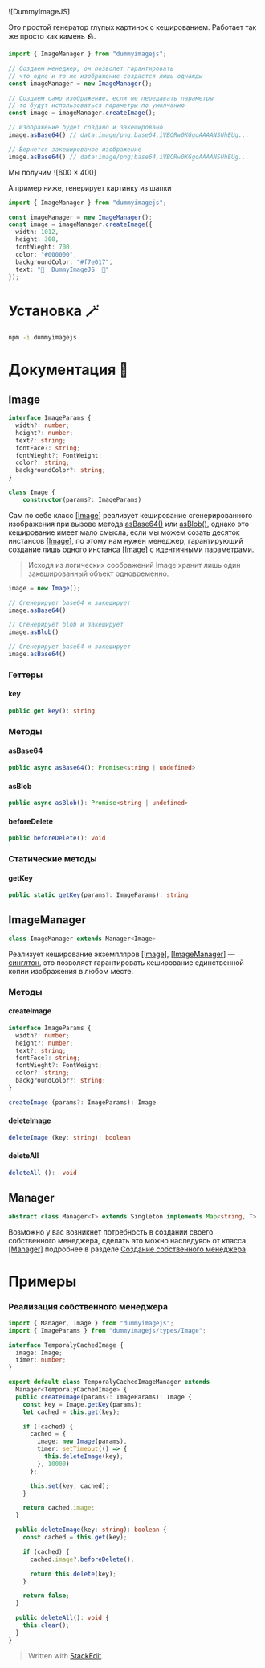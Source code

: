 
![DummyImageJS]

Это простой генератор глупых картинок c кешированием. Работает так же просто как камень 🪨.

```TypeScript
import { ImageManager } from "dummyimagejs";

// Создаем менеджер, он позволет гарантировать
// что одно и то же изображение создастся лишь однажды
const imageManager = new ImageManager();

// Создаем само изображение, если не передавать параметры
// то будут использоваться параметры по умолчанию
const image = imageManager.createImage();

// Изображение будет создано и закешировано
image.asBase64() // data:image/png;base64,iVBORw0KGgoAAAANSUhEUg...

// Вернется закешированое изображение
image.asBase64() // data:image/png;base64,iVBORw0KGgoAAAANSUhEUg...
```

Мы получим
![600 × 400]

А пример ниже, генерирует картинку из шапки

```TypeScript
import { ImageManager } from "dummyimagejs";

const imageManager = new ImageManager();
const image = imageManager.createImage({
  width: 1012,
  height: 300,
  fontWieght: 700,
  color: "#000000",
  backgroundColor: "#f7e017",
  text: "🎉  DummyImageJS  🎉"
});
```

# Установка 🪄

```sh
npm -i dummyimagejs
```

# Документация 📖

## Image

```TypeScript
interface ImageParams {
  width?: number;
  height?: number;
  text?: string;
  fontFace?: string;
  fontWieght?: FontWeight;
  color?: string;
  backgroundColor?: string;
}

class Image {
    constructor(params?: ImageParams)
```

Сам по себе класс [[Image]](#image) реализует кеширование сгенерированного изображения при вызове метода [asBase64()](#asbase64) или [asBlob()](#asblob), однако это кеширование имеет мало смысла, если мы можем созать десяток инстансов [[Image]](#image), по этому нам нужен менеджер, гарантирующий создание лишь одного инстанса [[Image]](#image) с идентичными параметрами.

> Исходя из логических соображений Image хранит лишь один закешированный объект одновременно.

```TypeScript
image = new Image();

// Сгенерирует base64 и закеширует
image.asBase64()

// Сгенерирует blob и закеширует
image.asBlob()

// Сгенерирует base64 и закеширует
image.asBase64()
```

### Геттеры

#### key

```TypeScript
public get key(): string
```

### Методы

#### asBase64

```TypeScript
public async asBase64(): Promise<string | undefined>
```

#### asBlob

```TypeScript
public async asBlob(): Promise<string | undefined>
```

#### beforeDelete

```TypeScript
public beforeDelete(): void
```

### Статические методы

#### getKey

```TypeScript
public static getKey(params?: ImageParams): string
```

## ImageManager

```TypeScript
class ImageManager extends Manager<Image>
```

Реализует кеширование экземпляров [[Image]](#image), [[ImageManager]](#imagemanager) — [синглтон](<https://ru.wikipedia.org/wiki/%D0%9E%D0%B4%D0%B8%D0%BD%D0%BE%D1%87%D0%BA%D0%B0_(%D1%88%D0%B0%D0%B1%D0%BB%D0%BE%D0%BD_%D0%BF%D1%80%D0%BE%D0%B5%D0%BA%D1%82%D0%B8%D1%80%D0%BE%D0%B2%D0%B0%D0%BD%D0%B8%D1%8F)>), это позволяет гарантировать кеширование единственной копии изображения в любом месте.

### Методы

#### createImage

```TypeScript
interface ImageParams {
  width?: number;
  height?: number;
  text?: string;
  fontFace?: string;
  fontWieght?: FontWeight;
  color?: string;
  backgroundColor?: string;
}

createImage (params?: ImageParams): Image
```

#### deleteImage

```TypeScript
deleteImage (key: string): boolean
```

#### deleteAll

```TypeScript
deleteAll ():  void
```

## Manager

```TypeScript
abstract class Manager<T> extends Singleton implements Map<string, T>
```

Возможно у вас возникнет потребность в создании своего собственного менеджера, сделать это можно наследуясь от класса [[Manager]](#manager) подробнее в разделе [Создание собственного менеджера](#реализация-собственного-менеджера)

# Примеры

### Реализация собственного менеджера

```TypeScript
import { Manager, Image } from "dummyimagejs";
import { ImageParams } from "dummyimagejs/types/Image";

interface TemporalyCachedImage {
  image: Image;
  timer: number;
}

export default class TemporalyCachedImageManager extends
  Manager<TemporalyCachedImage> {
  public createImage(params?: ImageParams): Image {
    const key = Image.getKey(params);
    let cached = this.get(key);

    if (!cached) {
      cached = {
        image: new Image(params),
        timer: setTimeout(() => {
          this.deleteImage(key);
        }, 10000)
      };

      this.set(key, cached);
    }

    return cached.image;
  }

  public deleteImage(key: string): boolean {
    const cached = this.get(key);

    if (cached) {
      cached.image?.beforeDelete();

      return this.delete(key);
    }

    return false;
  }

  public deleteAll(): void {
    this.clear();
  }
}
```

> Written with [StackEdit](https://stackedit.io/).
